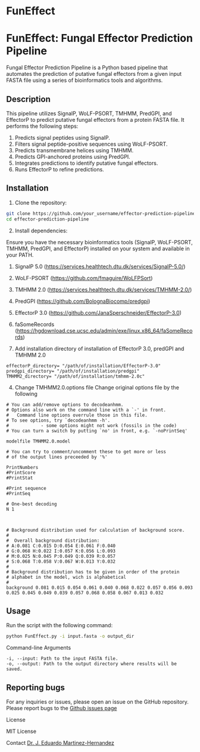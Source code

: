 FunEffect
=========

# FunEffect: Fungal Effector Prediction Pipeline

Fungal Effector Prediction Pipeline is a Python based pipeline that automates the prediction of putative fungal effectors from a given input FASTA file using a series of bioinformatics tools and algorithms.

## Description

This pipeline utilizes SignalP, WoLF-PSORT, TMHMM, PredGPI, and EffectorP to predict putative fungal effectors from a protein FASTA file. It performs the following steps:

1. Predicts signal peptides using SignalP.
2. Filters signal peptide-positive sequences using WoLF-PSORT.
3. Predicts transmembrane helices using TMHMM.
4. Predicts GPI-anchored proteins using PredGPI.
5. Integrates predictions to identify putative fungal effectors.
6. Runs EffectorP to refine predictions.

## Installation

1. Clone the repository:

```bash
git clone https://github.com/your_username/effector-prediction-pipeline.git
cd effector-prediction-pipeline
```

2. Install dependencies:

Ensure you have the necessary bioinformatics tools (SignalP, WoLF-PSORT, TMHMM, PredGPI, and EffectorP) installed on your system and available in your PATH.
  
1. SignalP 5.0 (https://services.healthtech.dtu.dk/services/SignalP-5.0/)
2. WoLF-PSORT (https://github.com/fmaguire/WoLFPSort)
3. TMHMM 2.0 (https://services.healthtech.dtu.dk/services/TMHMM-2.0/)
4. PredGPI (https://github.com/BolognaBiocomp/predgpi)
5. EffectorP 3.0  (https://github.com/JanaSperschneider/EffectorP-3.0)
6. faSomeRecords (https://hgdownload.cse.ucsc.edu/admin/exe/linux.x86_64/faSomeRecords)

3. Add installation directory of installation of EffectorP 3.0, predGPI and TMHMM 2.0 

```
effectorP_directory= "/path/of/installation/EffectorP-3.0" 
predgpi_directory= "/path/of/installation/predgpi"
TMHMM2_directory= "/path/of/installation/tmhmm-2.0c"
```
4. Change TMHMM2.0.options file
   Change original options file by the following 
```
# You can add/remove options to decodeanhmm.
# Options also work on the command line with a `-' in front.
#	Command line options overrule those in this file.
# To see options, try `decodeanhmm -h'.
#            - some options might not work (fossils in the code)
# You can turn a switch by putting `no' in front, e.g. `-noPrintSeq'

modelfile TMHMM2.0.model

# You can try to comment/uncomment these to get more or less
# of the output lines preceeded by '%'

PrintNumbers
#PrintScore
#PrintStat

#Print sequence
#PrintSeq

# One-best decoding
N 1



# Background distribution used for calculation of background score.
#
#  Overall background distribution:
# A:0.081 C:0.015 D:0.054 E:0.061 F:0.040
# G:0.068 H:0.022 I:0.057 K:0.056 L:0.093
# M:0.025 N:0.045 P:0.049 Q:0.039 R:0.057
# S:0.068 T:0.058 V:0.067 W:0.013 Y:0.032
#
# Background distribution has to be given in order of the protein
# alphabet in the model, wich is alphabetical
#
background 0.081 0.015 0.054 0.061 0.040 0.068 0.022 0.057 0.056 0.093 0.025 0.045 0.049 0.039 0.057 0.068 0.058 0.067 0.013 0.032
```

## Usage

Run the script with the following command:
```bash
python FunEffect.py -i input.fasta -o output_dir
```

Command-line Arguments

    -i, --input: Path to the input FASTA file.
    -o, --output: Path to the output directory where results will be saved.


## Reporting bugs
For any inquiries or issues, please open an issue on the GitHub repository.
Please report bugs to the [Github issues
page](https://github.com/lalomartinez/FunEffect/issues)

License

MIT License

Contact
[Dr. J. Eduardo Martinez-Hernandez](eduardo.martinez@cgna.cl)

